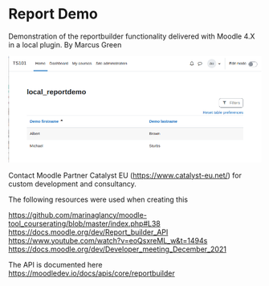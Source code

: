 # Report Demo

Demonstration of the reportbuilder functionality delivered with Moodle 4.X in a local plugin. By Marcus Green

![alt text](./docs/images/reportdemo.gif "Animation of demo report")

Contact Moodle Partner Catalyst EU (https://www.catalyst-eu.net/) for custom development and consultancy.

The following resources were used when creating this

https://github.com/marinaglancy/moodle-tool_courserating/blob/master/index.php#L38
https://docs.moodle.org/dev/Report_builder_API
https://www.youtube.com/watch?v=eoQsxreML_w&t=1494s
https://docs.moodle.org/dev/Developer_meeting_December_2021

The API is documented here
https://moodledev.io/docs/apis/core/reportbuilder
